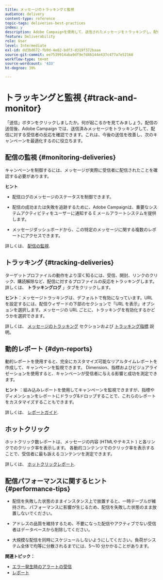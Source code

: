 ```yaml
---
title: メッセージのトラッキングと監視
audience: delivery
content-type: reference
topic-tags: deliveries-best-practices
index: y
description: Adobe Campaignを使用して、送信されたメッセージをトラッキングし、配信に対する受信者の反応を確認する方法を説明します
feature: Deliverability
role: User
level: Intermediate
exl-id: dd3bd672-fb9d-4e82-bdf3-d319f372baaa
source-git-commit: ee7539914aba9df9e7d46144e437c477a7e52168
workflow-type: tm+mt
source-wordcount: '433'
ht-degree: 39%

---
```


# トラッキングと監視 {#track-and-monitor}

「送信」ボタンをクリックしましたか。何が起こるかを見てみましょう。配信の送信後、Adobe Campaign では、送信済みメッセージをトラッキングして、配信に対する受信者の反応を確認できます。これは、今後の送信を改善し、次のキャンペーンを最適化するのに役立ちます。

## 配信の監視 {#monitoring-deliveries}

キャンペーンを制御するには、メッセージが実際に受信者に配信されたことを確認する必要があります。

**ヒント**

* 配信ログのメッセージのステータスを制御できます。

* 配信の成功または失敗を追跡するために、Adobe Campaignは、重要なシステムアクティビティをユーザーに通知する E メールアラートシステムを提供します。

* メッセージダッシュボードから、この特定のメッセージに関する複数のレポートにアクセスできます。

詳しくは、 [配信の監視](../../sending/using/monitoring-a-delivery.md).

## トラッキング {#tracking-deliveries}

ターゲットプロファイルの動作をより深く知るには、受信、開封、リンクのクリック、購読解除など、配信に対するプロファイルの反応をトラッキングします。 詳しくは、 **トラッキングログ** 」タブをクリックします。

**ヒント**：メッセージトラッキングは、デフォルトで有効になっています。URL を設定するには、配信ウィザードの下部のセクションで「URL を表示」オプションを選択します。メッセージの URL ごとに、トラッキングを有効化するかどうかを選択できます。

詳しくは、 [メッセージのトラッキング](../../sending/using/tracking-messages.md) セクションおよび [トラッキング指標](../../reporting/using/tracking-indicators.md) 説明。

## 動的レポート {#dyn-reports}

動的レポートを使用すると、完全にカスタマイズ可能なリアルタイムレポートを作成して、キャンペーンを監視できます。 Dimension、指標およびビジュアライゼーションを使用すると、キャンペーンが受信者に与える影響と成功を測定できます。

**ヒント** ：組み込みレポートを使用してキャンペーンを監視できますが、指標やディメンションをレポートにドラッグ&amp;ドロップすることで、これらのレポートをカスタマイズすることもできます。

詳しくは、 [レポートガイド](../../reporting/using/about-dynamic-reports.md).

## ホットクリック

ホットクリック数レポートは、メッセージの内容 (HTMLやテキスト ) と各リンクでのクリック率を表示します。 各動的コンテンツでのクリック率を表示することで、受信者に最も訴えるコンテンツを測定できます。

詳しくは、 [ホットクリックレポート](../../reporting/using/hot-clicks.md).

## 配信パフォーマンスに関するヒント {#performance-tips}

* 配信を失敗した状態のままインスタンス上で放置すると、一時テーブルが維持され、パフォーマンスに影響が生じるため、配信を失敗した状態のまま放置しないでください。

* アドレスの品質を維持するため、不要になった配信やアクティブでない受信者はデータベースから削除してください。

* 大規模な配信を同時にスケジュールしないようにしてください。負荷がシステム全体で均等に分散されるまでには、5～10 分かかることがあります。

**関連トピック：**

* [エラー発生時のアラートの受信](../../sending/using/receiving-alerts-when-failures-happen.md)
* [レポート](../../reporting/using/about-dynamic-reports.md)
